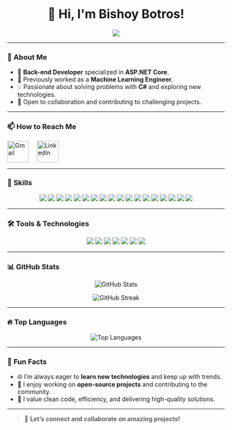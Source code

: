<!-- Header Section -->
<h1 align="center">
  👋 Hi, I'm Bishoy Botros!
</h1>

<p align="center">
  <img src="https://readme-typing-svg.herokuapp.com?font=Arial&size=25&color=3B82F6&center=true&vCenter=true&lines=Back-End+Developer+(Asp.Net+Core);Web+API;Machine+Learning+Enthusiast;Passionate+Problem+Solver;C%23+Specialist" />
</p>

---

### 🌟 **About Me**

- 👀 **Back-end Developer** specialized in **ASP.NET Core**.  
- 🌱 Previously worked as a **Machine Learning Engineer**.  
- 💡 Passionate about solving problems with **C#** and exploring new technologies.  
- 🤝 Open to collaboration and contributing to challenging projects.  

---

### 📫 **How to Reach Me**

<p align="left" style="margin: 0; padding: 0;">
   <a href="mailto:bishoybotros10@gmail.com" target="_blank" style="text-decoration: none;">
      <img src="https://cdn-icons-png.flaticon.com/128/732/732200.png" alt="Gmail" width="50" style="vertical-align:middle; margin-right:15px;"/>
   </a>
   <a href="https://www.linkedin.com/in/bishoy-botros-software-developer" target="_blank" style="text-decoration: none;">
      <img src="https://cdn-icons-png.flaticon.com/128/2504/2504923.png" alt="LinkedIn" width="50" style="vertical-align:middle;"/>
   </a>
</p>

---

### 🚀 **Skills**

<p align="center">
   <!-- Core Skills -->
   <img src="https://img.shields.io/badge/C%23-239120?style=for-the-badge&logo=csharp&logoColor=white" />
   <img src="https://img.shields.io/badge/.NET-512BD4?style=for-the-badge&logoColor=white" />
   <img src="https://img.shields.io/badge/Web%20API-FF6C37?style=for-the-badge&logo=dotnet&logoColor=white" />
   <img src="https://img.shields.io/badge/SignalR-009688?style=for-the-badge&logo=signalr&logoColor=white" />
   <img src="https://img.shields.io/badge/ERD%20Diagram-4CAF50?style=for-the-badge&logo=data&logoColor=white" />
   <img src="https://img.shields.io/badge/JWT-000000?style=for-the-badge&logo=jsonwebtokens&logoColor=white" />
   <img src="https://img.shields.io/badge/Microservices-0277BD?style=for-the-badge&logo=microservices&logoColor=white" />
   <img src="https://img.shields.io/badge/SQL%20Server-CC2927?style=for-the-badge&logo=microsoftsqlserver&logoColor=white" />
   <!-- Machine Learning -->
   <img src="https://img.shields.io/badge/Machine%20Learning-00C853?style=for-the-badge&logo=python&logoColor=white" />
   <img src="https://img.shields.io/badge/MediaPipe-4285F4?style=for-the-badge&logo=mediapipe&logoColor=white" />
   <img src="https://img.shields.io/badge/OpenCV-5C3EE8?style=for-the-badge&logo=opencv&logoColor=white" />
   <img src="https://img.shields.io/badge/Pandas-150458?style=for-the-badge&logo=pandas&logoColor=white" />
   <img src="https://img.shields.io/badge/Scikit%20Learn-F7931E?style=for-the-badge&logo=scikitlearn&logoColor=white" />
   <img src="https://img.shields.io/badge/KNN%20Algorithm-FFD700?style=for-the-badge&logo=scikitlearn&logoColor=white" />
   <img src="https://img.shields.io/badge/KMeans-006400?style=for-the-badge&logo=scikitlearn&logoColor=white" />
   <img src="https://img.shields.io/badge/Python-3776AB?style=for-the-badge&logo=python&logoColor=white" />
   <!-- Soft Skills -->
   <img src="https://img.shields.io/badge/Problem%20Solving-FF9800?style=for-the-badge&logo=criticalrole&logoColor=white" />
   <img src="https://img.shields.io/badge/C%2B%2B-00599C?style=for-the-badge&logo=c%2B%2B&logoColor=white" />

  
---

### 🛠️ **Tools & Technologies**

<p align="center">
   <!-- Development Tools -->
   <img src="https://img.shields.io/badge/Visual%20Studio-5C2D91?style=for-the-badge&logo=visualstudio&logoColor=white" />
   <img src="https://img.shields.io/badge/Visual%20Studio%20Code-007ACC?style=for-the-badge&logo=visualstudiocode&logoColor=white" />
   <img src="https://img.shields.io/badge/GitHub-181717?style=for-the-badge&logo=github&logoColor=white" />
   <img src="https://img.shields.io/badge/Postman-FF6C37?style=for-the-badge&logo=postman&logoColor=white" />
   <img src="https://img.shields.io/badge/Docker-2496ED?style=for-the-badge&logo=docker&logoColor=white" />

   <!-- Python Tools and Libraries -->
   <img src="https://img.shields.io/badge/Jupyter-Notebook-F37626?style=for-the-badge&logo=jupyter&logoColor=white" />
   <img src="https://img.shields.io/badge/PyCharm-000000?style=for-the-badge&logo=pycharm&logoColor=white" />
  
</p>

---

### 📊 **GitHub Stats**
<p align="center">
   <img src="https://github-readme-stats.vercel.app/api?username=Bishoybotros&show_icons=true&theme=tokyonight&cache_seconds=60" alt="GitHub Stats" />
</p>

<p align="center">
   <img src="https://github-readme-streak-stats.herokuapp.com/?user=Bishoybotros&theme=tokyonight&cache_seconds=60" alt="GitHub Streak" />
</p>

---

### 🔥 **Top Languages**

<p align="center">
   <img src="https://github-readme-stats.vercel.app/api/top-langs/?username=Bishoybotros&layout=compact&theme=tokyonight" alt="Top Languages" />
</p>

---

### 🎯 **Fun Facts**
- 🌐 I’m always eager to **learn new technologies** and keep up with trends.  
- 🚴 I enjoy working on **open-source projects** and contributing to the community.  
- 🎯 I value clean code, efficiency, and delivering high-quality solutions.  

---

> 💬 **Let’s connect and collaborate on amazing projects!**
